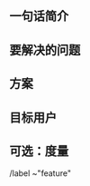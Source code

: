 
## 一句话简介

<!-- 
新功能出于什么需求，提供了怎样的解决方案？
这是对新功能的一个综述，假设它会被用在将来版本发布的 Release Note 里面
尽可能描述地清晰易懂。
 -->

## 要解决的问题

<!-- What is the user problem you are trying to solve with this issue? -->

## 方案

<!-- 
用这个板块来解释新特性有什么功能，它是如何工作的。
尽可能涉及技术细节，考虑好设计方案，并把相关的 issue 和 epics 都 link 过来。
 -->

## 目标用户

<!-- 
什么样的用户会需要这一功能？在我们用户中占百分之多少？
-->

## 可选：度量

<!-- 
你准备如何评估这个新特性？
它的运行性能可以满足什么规模的数据量和使用方式？
如何评估用户对它的使用是否满意？
-->

<!-- Label 提醒
在这里查看所有可用的 label:
- http://gitlab.qitantech.com/StandAloneApplication/QitanRpcBasePlatformProjects/-/labels
-->
<!-- 下面的 label 会在 issue 创建时自动打上 -->

/label ~"feature"
